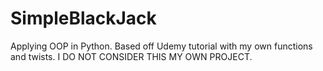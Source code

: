 # SimpleBlackJack
Applying OOP in Python. Based off Udemy tutorial with my own functions and twists. I DO NOT CONSIDER THIS MY OWN PROJECT.
